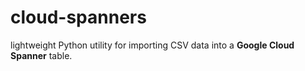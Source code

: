 # cloud-spanners
lightweight Python utility for importing CSV data into a **Google Cloud Spanner** table.
